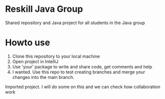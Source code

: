 # Reskill Java Group
Shared repository and Java project for all students in the Java group

# Howto use
1. Clone this repository to your local machine
2. Open project in IntelliJ
3. Use 'your' package to write and share code, get comments and help
4. I wanted. Use this repo to test creating branches and merge your changes into the main branch.


Imported project. I will do some on this and we can check how collaboration work
